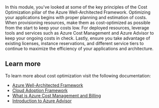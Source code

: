 In this module, you've looked at some of the key principles of the Cost Optimization pillar of the Azure Well-Architected Framework. Optimizing your applications begins with proper planning and estimation of costs. When provisioning resources, make them as cost-optimized as possible from the start to keep your costs low. For deployed resources, leverage tools and services such as Azure Cost Management and Azure Advisor to keep your ongoing costs in check. Lastly, ensure you take advantage of existing licenses, instance reservations, and different service tiers to continue to maximize the efficiency of your applications and architecture.

## Learn more

To learn more about cost optimization visit the following documentation:

- [Azure Well-Architected Framework](https://docs.microsoft.com/azure/architecture/framework?azure-portal=true)
- [Cloud Adoption Framework](https://docs.microsoft.com/azure/cloud-adoption-framework/?azure-portal=true)
- [What is Azure Cost Management and Billing](https://docs.microsoft.com/azure/cost-management-billing/cost-management-billing-overview?azure-portal=true)
- [Introduction to Azure Advisor](https://docs.microsoft.com/azure/advisor/advisor-overview?azure-portal=true)
